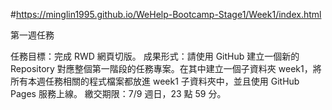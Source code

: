 #https://minglin1995.github.io/WeHelp-Bootcamp-Stage1/Week1/index.html

第一週任務

任務目標：完成 RWD 網頁切版。
成果形式：請使用 GitHub 建立一個新的 Repository 對應整個第一階段的任務專案。在其中建立一個子資料夾 week1，將所有本週任務相關的程式檔案都放進 week1 子資料夾中，並且使用 GitHub Pages 服務上線。
繳交期限：7/9 週日，23 點 59 分。


